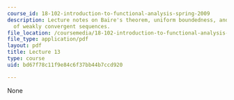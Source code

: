 ```yaml
---
course_id: 18-102-introduction-to-functional-analysis-spring-2009
description: Lecture notes on Baire's theorem, uniform boundedness, and boundedness
  of weakly convergent sequences.
file_location: /coursemedia/18-102-introduction-to-functional-analysis-spring-2009/bd67f78c11f9e84c6f37bb44b7ccd920_MIT18_102s09_lec13.pdf
file_type: application/pdf
layout: pdf
title: Lecture 13
type: course
uid: bd67f78c11f9e84c6f37bb44b7ccd920

---
```

None